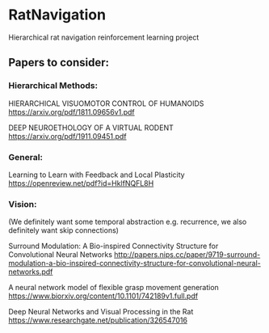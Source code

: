 # RatNavigation
Hierarchical rat navigation reinforcement learning project

## Papers to consider:

### Hierarchical Methods:
HIERARCHICAL VISUOMOTOR CONTROL
OF HUMANOIDS
https://arxiv.org/pdf/1811.09656v1.pdf

DEEP NEUROETHOLOGY OF A VIRTUAL RODENT
https://arxiv.org/pdf/1911.09451.pdf

### General:
Learning to Learn with Feedback and Local Plasticity
https://openreview.net/pdf?id=HklfNQFL8H

### Vision:
(We definitely want some temporal abstraction e.g. recurrence, we also definitely want skip connections)

Surround Modulation: A Bio-inspired Connectivity Structure for Convolutional Neural Networks
http://papers.nips.cc/paper/9719-surround-modulation-a-bio-inspired-connectivity-structure-for-convolutional-neural-networks.pdf

A neural network model of flexible grasp movement generation
https://www.biorxiv.org/content/10.1101/742189v1.full.pdf

Deep Neural Networks and Visual Processing in the Rat 
https://www.researchgate.net/publication/326547016


